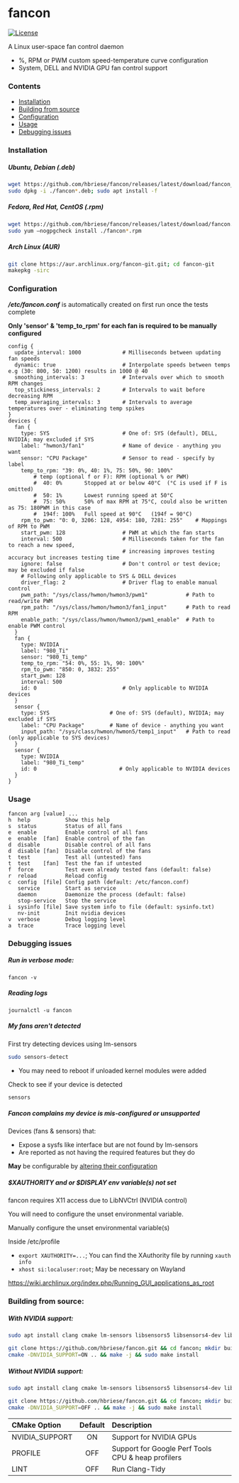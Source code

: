 # fancon

[![License](https://img.shields.io/github/license/hbriese/fancon)]()

A Linux user-space fan control daemon
  - %, RPM or PWM custom speed-temperature curve configuration
  - System, DELL and NVIDIA GPU fan control support


### Contents
- [Installation](#installation)     
- [Building from source](#building-from-source)
- [Configuration](#configuration)
- [Usage](#usage)
- [Debugging issues](#debugging-issues)


### Installation

##### Ubuntu, Debian (.deb)
```bash
wget https://github.com/hbriese/fancon/releases/latest/download/fancon_amd64.deb
sudo dpkg -i ./fancon*.deb; sudo apt install -f
```

##### Fedora, Red Hat, CentOS (.rpm)
```bash
wget https://github.com/hbriese/fancon/releases/latest/download/fancon.x86_64.rpm
sudo yum –nogpgcheck install ./fancon*.rpm
```

##### Arch Linux (AUR)
```bash
git clone https://aur.archlinux.org/fancon-git.git; cd fancon-git
makepkg -sirc
```

### Configuration
***/etc/fancon.conf*** is automatically created on first run once the tests complete

**Only 'sensor' & 'temp_to_rpm' for each fan is required to be manually
 configured**

```text
config {
  update_interval: 1000             # Milliseconds between updating fan speeds
  dynamic: true                     # Interpolate speeds between temps e.g (30: 800, 50: 1200) results in 1000 @ 40 
  smoothing_intervals: 3            # Intervals over which to smooth RPM changes
  top_stickiness_intervals: 2       # Intervals to wait before decreasing RPM
  temp_averaging_intervals: 3       # Intervals to average temperatures over - eliminating temp spikes
}
devices {
  fan {
    type: SYS                       # One of: SYS (default), DELL, NVIDIA; may excluded if SYS
    label: "hwmon3/fan1"            # Name of device - anything you want
    sensor: "CPU Package"           # Sensor to read - specify by label
    temp_to_rpm: "39: 0%, 40: 1%, 75: 50%, 90: 100%"     
        # temp (optional f or F): RPM (optional % or PWM)
        #  40: 0%       Stopped at or below 40°C  (°C is used if F is omitted)
        #  50: 1%       Lowest running speed at 50°C
        #  75: 50%      50% of max RPM at 75°C, could also be written as 75: 180PWM in this case
        #  194f: 100%   Full speed at 90°C   (194f = 90°C)
    rpm_to_pwm: "0: 0, 3206: 128, 4954: 180, 7281: 255"    # Mappings of RPM to PWM
    start_pwm: 128                  # PWM at which the fan starts
    interval: 500                   # Milliseconds taken for the fan to reach a new speed, 
                                    # increasing improves testing accuracy but increases testing time
    ignore: false                   # Don't control or test device; may be excluded if false
    # Following only applicable to SYS & DELL devices
    driver_flag: 2                  # Driver flag to enable manual control
    pwm_path: "/sys/class/hwmon/hwmon3/pwm1"            # Path to read/write PWM
    rpm_path: "/sys/class/hwmon/hwmon3/fan1_input"      # Path to read RPM
    enable_path: "/sys/class/hwmon/hwmon3/pwm1_enable"  # Path to enable PWM control
  }
  fan {
    type: NVIDIA
    label: "980_Ti"
    sensor: "980_Ti_temp"
    temp_to_rpm: "54: 0%, 55: 1%, 90: 100%"
    rpm_to_pwm: "850: 0, 3832: 255"
    start_pwm: 128
    interval: 500
    id: 0                           # Only applicable to NVIDIA devices
  }
  sensor {
    type: SYS                   # One of: SYS (default), NVIDIA; may excluded if SYS
    label: "CPU Package"        # Name of device - anything you want
    input_path: "/sys/class/hwmon/hwmon5/temp1_input"   # Path to read (only applicable to SYS devices)
  }
  sensor {
    type: NVIDIA
    label: "980_Ti_temp"
    id: 0                          # Only applicable to NVIDIA devices 
  }
}
```

### Usage

```text
fancon arg [value] ...
h  help           Show this help
s  status         Status of all fans
e  enable         Enable control of all fans
e  enable  [fan]  Enable control of the fan
d  disable        Disable control of all fans
d  disable [fan]  Disable control of the fans
t  test           Test all (untested) fans
t  test    [fan]  Test the fan if untested
f  force          Test even already tested fans (default: false)
r  reload         Reload config
c  config  [file] Config path (default: /etc/fancon.conf)
   service        Start as service
   daemon         Daemonize the process (default: false)
   stop-service   Stop the service
i  sysinfo [file] Save system info to file (default: sysinfo.txt)
   nv-init        Init nvidia devices
v  verbose        Debug logging level
a  trace          Trace logging level
```

### Debugging issues

##### Run in verbose mode: 

```fancon -v```

##### Reading logs

```journalctl -u fancon```

##### My fans aren't detected

First try detecting devices using lm-sensors
```bash
sudo sensors-detect
```
- You may need to reboot if unloaded kernel modules were added

Check to see if your device is detected
```bash
sensors
```

##### Fancon complains my device is mis-configured or unsupported

Devices (fans & sensors) that:
- Expose a sysfs like interface but are not found by lm-sensors
- Are reported as not having the required features but they do

**May** be configurable by [altering their configuration](#configuration) 

##### $XAUTHORITY and or $DISPLAY env variable(s) not set

fancon requires X11 access due to LibNVCtrl (NVIDIA control)

You will need to configure the unset environmental variable.

Manually configure the unset environmental variable(s)

Inside /etc/profile
- ```export XAUTHORITY=...```; You can find the XAuthority file by running ```xauth info```
- ```xhost si:localuser:root```; May be necessary on Wayland
 
https://wiki.archlinux.org/index.php/Running_GUI_applications_as_root 

### Building from source:
##### With NVIDIA support:
```bash
sudo apt install clang cmake lm-sensors libsensors5 libsensors4-dev libboost-system-dev libboost-filesystem-dev libboost-log-dev libpthread-stubs0-dev libpstreams-dev libprotobuf-dev protobuf-compiler libgrpc++-dev protobuf-compiler protobuf-compiler-grpc libxnvctrl-dev libx11-dev

git clone https://github.com/hbriese/fancon.git && cd fancon; mkdir build; cd build
cmake -DNVIDIA_SUPPORT=ON .. && make -j && sudo make install
```

##### Without NVIDIA support:
```bash
sudo apt install clang cmake lm-sensors libsensors5 libsensors4-dev libboost-system-dev libboost-filesystem-dev libboost-log-dev libpthread-stubs0-dev libpstreams-dev libprotobuf-dev protobuf-compiler libgrpc++-dev protobuf-compiler protobuf-compiler-grpc

git clone https://github.com/hbriese/fancon.git && cd fancon; mkdir build; cd build
cmake -DNVIDIA_SUPPORT=OFF .. && make -j && sudo make install
```

| CMake Option     | Default | Description                                        |
|:-----------------|:-------:| :--------------------------------------------------|
| NVIDIA_SUPPORT   | ON      | Support for NVIDIA GPUs                            |
| PROFILE          | OFF     | Support for Google Perf Tools CPU & heap profilers |
| LINT             | OFF     | Run Clang-Tidy                                     |
